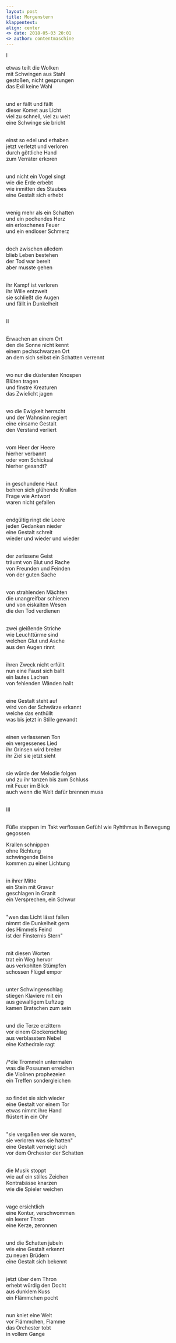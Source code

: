 ```yaml
---
layout: post
title: Morgenstern
klappentext:
align: center
<> date: 2018-05-03 20:01
<> author: contentmaschine
---
```

&#8544; <br> <br>
etwas teilt die Wolken <br>
mit Schwingen aus Stahl <br>
gestoßen, nicht gesprungen <br>
das Exil keine Wahl <br> <br>

und er fällt und fällt <br>
dieser Komet aus Licht <br>
viel zu schnell, viel zu weit <br>
eine Schwinge sie bricht <br> <br>

einst so edel und erhaben <br>
jetzt verletzt und verloren <br>
durch göttliche Hand <br>
zum Verräter erkoren <br> <br>

und nicht ein Vogel singt <br>
wie die Erde erbebt <br>
wie inmitten des Staubes <br>
eine Gestalt sich erhebt <br> <br>

wenig mehr als ein Schatten <br>
und ein pochendes Herz <br>
ein erloschenes Feuer  <br>
und ein endloser Schmerz <br> <br>

doch zwischen alledem <br>
blieb Leben bestehen <br>
der Tod war bereit <br>
aber musste gehen <br> <br>

ihr Kampf ist verloren <br>
ihr Wille entzweit <br>
sie schließt die Augen <br>
und fällt in Dunkelheit <br> <br>

&#8545; <br> <br>

Erwachen an einem Ort <br>
den die Sonne nicht kennt <br>
einem pechschwarzen Ort <br>
an dem sich selbst ein Schatten verrennt <br> <br>

wo nur die düstersten Knospen <br>
Blüten tragen <br>
und finstre Kreaturen <br>
das Zwielicht jagen <br> <br>

wo die Ewigkeit herrscht <br>
und der Wahnsinn regiert <br> 
eine einsame Gestalt <br>
den Verstand verliert <br> <br>

vom Heer der Heere <br>
hierher verbannt <br>
oder vom Schicksal <br>
hierher gesandt? <br> <br>

in geschundene Haut <br>
bohren sich glühende Krallen <br>
Frage wie Antwort <br>
waren nicht gefallen <br> <br>

endgültig ringt die Leere <br>
jeden Gedanken nieder <br>
eine Gestalt schreit <br>
wieder und wieder und wieder <br> <br>

der zerissene Geist <br>
träumt von Blut und Rache <br>
von Freunden und Feinden <br>
von der guten Sache <br> <br>

von strahlenden Mächten <br>
die unangreifbar schienen <br>
und von eiskalten Wesen <br>
die den Tod verdienen <br> <br>

zwei gleißende Striche <br>
wie Leuchttürme sind <br>
welchen Glut und Asche  <br>
aus den Augen rinnt <br> <br>

ihren Zweck nicht erfüllt <br>
nun eine Faust sich ballt <br>
ein lautes Lachen <br>
von fehlenden Wänden hallt <br> <br>

eine Gestalt steht auf <br>
wird von der Schwärze erkannt <br>
welche das enthüllt <br>
was bis jetzt in Stille gewandt <br> <br>

einen verlassenen Ton <br>
ein vergessenes Lied <br>
ihr Grinsen wird breiter <br>
ihr Ziel sie jetzt sieht <br> <br>

sie würde der Melodie folgen <br>
und zu ihr tanzen bis zum Schluss <br>
mit Feuer im Blick <br>
auch wenn die Welt dafür brennen muss <br> <br>

&#8546; <br> <br>

Füße steppen
im Takt verflossen
Gefühl wie Ryhthmus 
in Bewegung gegossen

Krallen schnippen <br>
ohne Richtung <br>
schwingende Beine <br>
kommen zu einer Lichtung <br> <br>

in ihrer Mitte <br>
ein Stein mit Gravur <br>
geschlagen in Granit <br>
ein Versprechen, ein Schwur <br> <br>

"wen das Licht lässt fallen <br>
 nimmt die Dunkelheit gern <br>
 des Himmels Feind <br>
 ist der Finsternis Stern" <br> <br>

mit diesen Worten <br>
trat ein Weg hervor <br>
aus verkohlten Stümpfen <br>
schossen Flügel empor <br> <br>

unter Schwingenschlag <br>
stiegen Klaviere mit ein <br>
aus gewaltigem Luftzug <br>
kamen Bratschen zum sein <br> <br>

und die Terze erzittern <br>
vor einem Glockenschlag <br>
aus verblasstem Nebel <br>
eine Kathedrale ragt <br> <br>

/*die Trommeln untermalen <br>
was die Posaunen erreichen <br>
die Violinen prophezeien <br>
ein Treffen sondergleichen <br> <br>

so findet sie sich wieder <br>
eine Gestalt vor einem Tor <br>
etwas nimmt ihre Hand <br>
flüstert in ein Ohr <br> <br>

"sie vergaßen wer sie waren, <br>
sie verloren was sie hatten" <br>
eine Gestalt verneigt sich <br>
vor dem Orchester der Schatten <br> <br>

die Musik stoppt <br>
wie auf ein stilles Zeichen <br>
Kontrabässe knarzen <br>
wie die Spieler weichen <br> <br>

vage ersichtlich <br>
eine Kontur, verschwommen <br>
ein leerer Thron <br>
eine Kerze, zeronnen <br> <br>

und die Schatten jubeln <br>
wie eine Gestalt erkennt <br>
zu neuen Brüdern <br>
eine Gestalt sich bekennt <br> <br>

jetzt über dem Thron <br>
erhebt würdig den Docht <br>
aus dunklem Kuss <br>
ein Flämmchen pocht <br> <br>

nun kniet eine Welt <br>
vor Flämmchen, Flamme <br>
das Orchester tobt <br>
in vollem Gange <br> <br>
